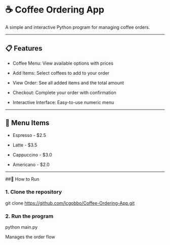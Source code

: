 # ☕ Coffee Ordering App
A simple and interactive Python program for managing coffee orders.

------------------------------------------------------------------------------------------------------------------------

## 📋 Features

- Coffee Menu: View available options with prices

- Add Items: Select coffees to add to your order

- View Order: See all added items and the total amount

- Checkout: Complete your order with confirmation

- Interactive Interface: Easy-to-use numeric menu

------------------------------------------------------------------------------------------------------------------------

## 🧮 Menu Items

* Espresso - $2.5

* Latte - $3.5

* Cappuccino - $3.0

* Americano - $2.0

------------------------------------------------------------------------------------------------------------------------

##🚀 How to Run

### 1. Clone the repository

git clone https://github.com/lcgobbo/Coffee-Ordering-App.git

### 2. Run the program

python main.py


Manages the order flow
